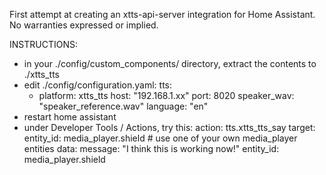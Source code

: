 First attempt at creating an xtts-api-server integration for Home Assistant.  No warranties expressed or implied.

INSTRUCTIONS:
- in your ./config/custom_components/ directory, extract the contents to ./xtts_tts
- edit ./config/configuration.yaml:
  tts:
  - platform: xtts_tts
    host: "192.168.1.xx"
    port: 8020
    speaker_wav: "speaker_reference.wav"
    language: "en"
- restart home assistant
- under Developer Tools / Actions, try this:
  action: tts.xtts_tts_say
    target:
      entity_id: media_player.shield # use one of your own media_player entities
    data:
      message: "I think this is working now!"
      entity_id: media_player.shield

